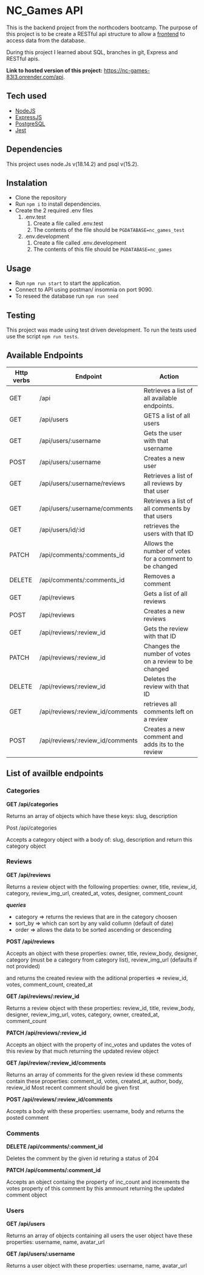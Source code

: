 # NC_Games API

This is the backend project from the northcoders bootcamp. The purpose of this project is to be create a RESTful api structure to allow a [frontend](https://github.com/Masonward99/FE_nc_games) to access data from the database.

During this project I learned about SQL, branches in git, Express and RESTful apis.

**Link to hosted version of this project:** https://nc-games-83l3.onrender.com/api.

## Tech used

* [NodeJS](https://nodejs.org/en)
* [ExpressJS](https://expressjs.com)
* [PostgreSQL](https://www.postgresql.org)
* [Jest](https://jestjs.io)

## Dependencies

This project uses node.Js v(18.14.2) and psql v(15.2).

## Instalation

* Clone the repository
* Run `npm i` to install dependencies.
* Create the 2 required .env files 
    1. .env.test
        1. Create a file called .env.test
        1. The contents of the file should be `PGDATABASE=nc_games_test`
    1. .env.development
        1. Create a file called .env.development
        1. The contents of this file should be `PGDATABASE=nc_games`

## Usage

* Run `npm run start` to start the application.
* Connect to API using postman/ insomnia on port 9090.
* To reseed the database run `npm run seed`


## Testing

This project was made using test driven development. To run the tests used use the script `npm run tests`.

## Available Endpoints

|Http verbs | Endpoint | Action|
|--- | ---| --- |
|GET | /api | Retrieves a list of all available endpoints.|
|GET | /api/users | GETS a list of all users |
|GET | /api/users/:username | Gets the user with that username|
|POST| /api/users/:username | Creates a new user |
|GET | /api/users/:username/reviews | Retrieves a list of all reviews by that user |
|GET | /api/users/:username/comments | Retrieves a list of all comments by that users |
|GET | /api/users/id/:id | retrieves the users with that ID|
|PATCH | /api/comments/:comments_id | Allows the number of votes for a comment to be changed|
|DELETE | /api/comments/:comments_id | Removes a comment|
|GET | /api/reviews | Gets a list of all reviews|
|POST | /api/reviews | Creates a new reviews |
|GET | /api/reviews/:review_id | Gets the review with that ID |
|PATCH | /api/reviews/:review_id | Changes the number of votes on a review to be changed|
|DELETE | /api/reviews/:review_id | Deletes the review with that ID|
|GET | /api/reviews/:review_id/comments | retrieves all comments left on a review |
|POST | /api/reviews/:review_id/comments | Creates a new comment and adds its to the review |


## List of availble endpoints

### Categories

**GET /api/categories**

Returns an array of objects which have these keys: slug, description

Post /api/categories 

Accepts a category object with a body of: slug, description and return this category object

### Reviews

**GET /api/reviews**

Returns a review object with the following properties:
owner, title, review_id, category, review_img_url, created_at, votes, designer, comment_count

***queries***

- category => returns the reviews that are in the category choosen
- sort_by => which can sort by any valid collumn (default of date)
- order => allows the data to be sorted ascending or descending

**POST /api/reviews**

Accepts an object with these properties:
owner, title, review_body, designer, category (must be a category from category list), review_img_url (defaults if not provided)

and returns the created review with the aditional properties => review_id, votes, comment_count, created_at


**GET /api/reviews/:review_id**

Returns a review object with these properties:
review_id, title, review_body, designer, review_img_url, votes, category, owner, created_at, comment_count

**PATCH /api/reviews/:review_id**

Accepts an object with the property of inc_votes and updates the votes of this review by that much returning the updated review object


**GET /api/review/:review_id/comments**

Returns an array of comments for the given review id
these comments contain these properties:
comment_id, votes, created_at, author, body, review_id
Most recent comment should be given first


**POST /api/reviews/:review_id/comments**

Accepts a body with these properties:
username, body
and returns the posted comment

### Comments

**DELETE /api/comments/:comment_id**

Deletes the comment by the given id returing a status of 204

**PATCH /api/comments/:comment_id**

Accepts an object containg the property of inc_count and increments the votes property of this comment by this ammount 
returning the updated comment object

### Users

**GET /api/users**

Returns an array of objects containing all users
the user object have these properties:
username, name, avatar_url


**GET /api/users/:username**

Returns a user object with these properties:
username, name, avatar_url

